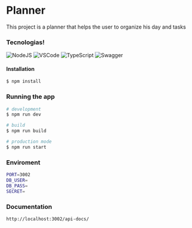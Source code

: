 # Planner

This project is a planner that helps the user to organize his day and tasks

### Tecnologias!

![NodeJS](https://img.shields.io/badge/Node.js-43853D?style=for-the-badge&logo=node.js&logoColor=white)
![VSCode](https://img.shields.io/badge/Visual_Studio_Code-0078D4?style=for-the-badge&logo=visual%20studio%20code&logoColor=white)
![TypeScript](https://img.shields.io/badge/TypeScript-007ACC?style=for-the-badge&logo=typescript&logoColor=white)
![Swagger](https://img.shields.io/badge/Swagger-85EA2D?style=for-the-badge&logo=Swagger&logoColor=white)

#### Installation

```bash
$ npm install
```

### Running the app

```bash
# development
$ npm run dev

# build
$ npm run build

# production mode
$ npm run start
```

### Enviroment

```bash
PORT=3002
DB_USER=
DB_PASS=
SECRET=
```

### Documentation

```http
http://localhost:3002/api-docs/
```

